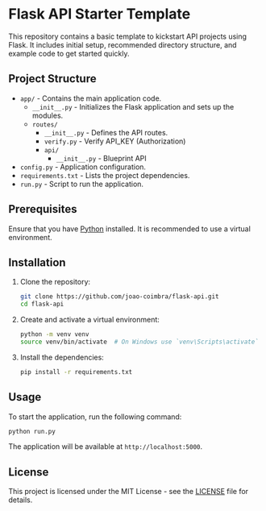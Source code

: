 # Flask API Starter Template

This repository contains a basic template to kickstart API projects using Flask. It includes initial setup, recommended directory structure, and example code to get started quickly.

## Project Structure

- `app/` - Contains the main application code.
  - `__init__.py` - Initializes the Flask application and sets up the modules.
  - `routes/`
    - `__init__.py`  - Defines the API routes.
    - `verify.py` - Verify API_KEY (Authorization)
    - `api/`
        - `__init__.py` - Blueprint API
- `config.py` - Application configuration.
- `requirements.txt` - Lists the project dependencies.
- `run.py` - Script to run the application.

## Prerequisites

Ensure that you have [Python](https://www.python.org/downloads/) installed. It is recommended to use a virtual environment.

## Installation

1. Clone the repository:
    ```bash
    git clone https://github.com/joao-coimbra/flask-api.git
    cd flask-api
    ```

2. Create and activate a virtual environment:
    ```bash
    python -m venv venv
    source venv/bin/activate  # On Windows use `venv\Scripts\activate`
    ```

3. Install the dependencies:
    ```bash
    pip install -r requirements.txt
    ```

## Usage

To start the application, run the following command:

```bash
python run.py
```

The application will be available at `http://localhost:5000`.

## License

This project is licensed under the MIT License - see the [LICENSE](https://github.com/joao-coimbra/flask-api/blob/main/LICENSE) file for details.
